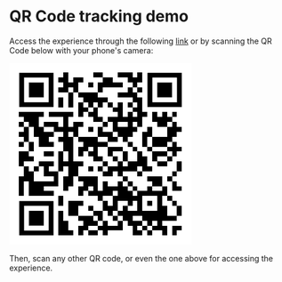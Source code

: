 # QR Code tracking demo

Access the experience through the following [link](https://onirix-ar.github.io/threejs/qrcode-tracking/) or by scanning the QR Code below with your phone's camera:

![test-qr](test-qr.png)

Then, scan any other QR code, or even the one above for accessing the experience.